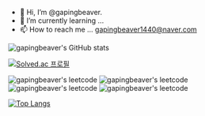 - 👋 Hi, I’m @gapingbeaver.
- 🌱 I’m currently learning ...
- 📫 How to reach me ... gapingbeaver1440@naver.com

![gapingbeaver's GitHub stats](https://github-readme-stats.vercel.app/api?username=gapingbeaver&show_icons=true&theme=material-palenight)

[![Solved.ac
프로필](http://mazassumnida.wtf/api/v2/generate_badge?boj=hell_bent)](https://solved.ac/hell_bent)

![gapingbeaver's leetcode](https://badges.peiyuan.ch/leetcode/gapingbeaver/solved?difficulty=all)
![gapingbeaver's leetcode](https://badges.peiyuan.ch/leetcode/gapingbeaver/solved?difficulty=easy)
![gapingbeaver's leetcode](https://badges.peiyuan.ch/leetcode/gapingbeaver/solved?difficulty=medium)
![gapingbeaver's leetcode](https://badges.peiyuan.ch/leetcode/gapingbeaver/solved?difficulty=hard)

[![Top Langs](https://github-readme-stats.vercel.app/api/top-langs/?username=gapingbeaver&layout=compact&theme=material-palenight&langs_count=8)](https://github.com/anuraghazra/github-readme-stats)


<!---
gapingbeaver/gapingbeaver is a ✨ special ✨ repository because its `README.md` (this file) appears on your GitHub profile.
You can click the Preview link to take a look at your changes.
--->

